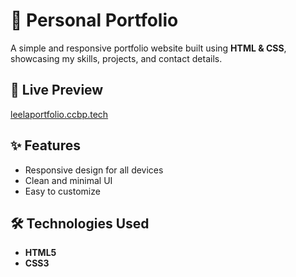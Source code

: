 # 🌟 Personal Portfolio

A simple and responsive portfolio website built using **HTML & CSS**, showcasing my skills, projects, and contact details.

## 🔗 Live Preview  
[leelaportfolio.ccbp.tech](#)   

## ✨ Features  
- Responsive design for all devices  
- Clean and minimal UI    
- Easy to customize  

## 🛠 Technologies Used  
- **HTML5**  
- **CSS3**  


